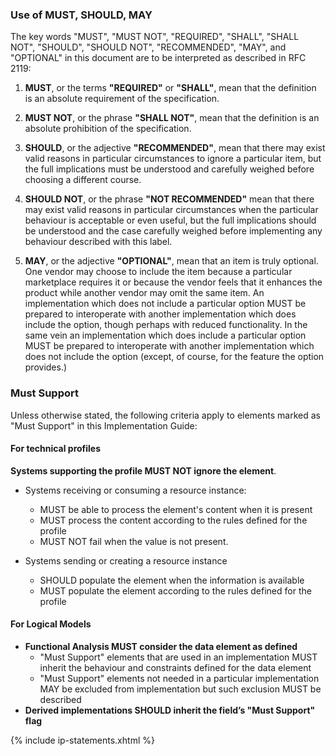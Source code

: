 ### Use of MUST, SHOULD, MAY

The key words "MUST", "MUST NOT", "REQUIRED", "SHALL", "SHALL NOT", "SHOULD", "SHOULD NOT", "RECOMMENDED", "MAY", and "OPTIONAL" in this document are to be interpreted as described in RFC 2119:

1. **MUST**, or the terms **"REQUIRED"** or **"SHALL"**, mean that the definition is an absolute requirement of the specification.

1. **MUST NOT**, or the phrase **"SHALL NOT"**, mean that the definition is an absolute prohibition of the specification.

1. **SHOULD**, or the adjective **"RECOMMENDED"**, mean that there may exist valid reasons in particular circumstances to ignore a particular item, but the full implications must be understood and carefully weighed before choosing a different course.

1. **SHOULD NOT**, or the phrase **"NOT RECOMMENDED"** mean that there may exist valid reasons in particular circumstances when the particular behaviour is acceptable or even useful, but the full implications should be understood and the case carefully weighed before implementing any behaviour described with this label.

1. **MAY**, or the adjective **"OPTIONAL"**, mean that an item is truly optional. One vendor may choose to include the item because a particular marketplace requires it or because the vendor feels that it enhances the product while another vendor may omit the same item. An implementation which does not include a particular option MUST be prepared to interoperate with another implementation which does include the option, though perhaps with reduced functionality. In the same vein an implementation which does include a particular option MUST be prepared to interoperate with another implementation which does not include the option (except, of course, for the feature the option provides.)

### Must Support
Unless otherwise stated, the following criteria apply to elements marked as "Must Support" in this Implementation Guide:

#### For technical profiles
**Systems supporting the profile MUST NOT ignore the element**.

* Systems receiving or consuming a resource instance:
  * MUST be able to process the element's content when it is present
  * MUST process the content according to the rules defined for the profile
  * MUST NOT fail when the value is not present.

* Systems sending or creating a resource instance
  * SHOULD populate the element when the information is available
  * MUST populate the element according to the rules defined for the profile

#### For Logical Models
* **Functional Analysis MUST consider the data element as defined**
  * "Must Support" elements that are used in an implementation MUST inherit the behaviour and constraints defined for the data element
  * "Must Support" elements not needed in a particular implementation MAY be excluded from implementation but such exclusion MUST be described
* **Derived implementations SHOULD inherit the field’s "Must Support" flag**


{% include ip-statements.xhtml %}